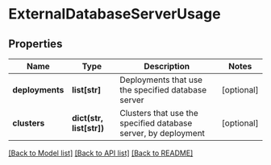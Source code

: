 # ExternalDatabaseServerUsage

## Properties
Name | Type | Description | Notes
------------ | ------------- | ------------- | -------------
**deployments** | **list[str]** | Deployments that use the specified database server | [optional] 
**clusters** | **dict(str, list[str])** | Clusters that use the specified database server, by deployment | [optional] 

[[Back to Model list]](../README.md#documentation-for-models) [[Back to API list]](../README.md#documentation-for-api-endpoints) [[Back to README]](../README.md)


